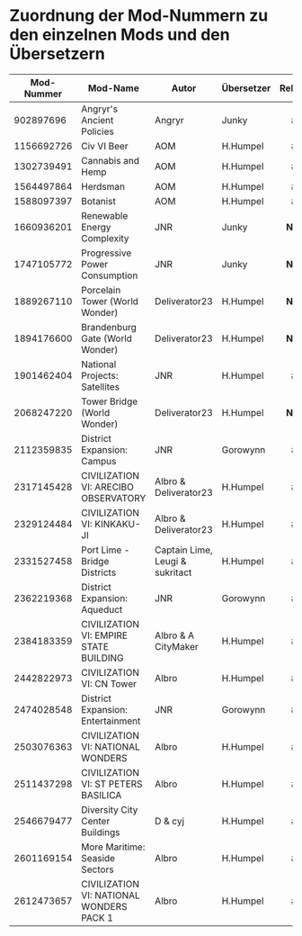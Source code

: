# Zuordnung der Mod-Nummern zu den einzelnen Mods und den Übersetzern

Mod-Nummer | Mod-Name | Autor | Übersetzer | Release
---------- | -------- | ----- | ---------- | :-----:
902897696  | Angryr's Ancient Policies | Angryr | Junky | #2
1156692726 | Civ VI Beer | AOM | H.Humpel | #2
1302739491 | Cannabis and Hemp | AOM | H.Humpel | #2
1564497864 | Herdsman | AOM | H.Humpel | #2
1588097397 | Botanist | AOM | H.Humpel | #3
1660936201 | Renewable Energy Complexity | JNR | Junky | **NEW**
1747105772 | Progressive Power Consumption | JNR | Junky | **NEW**
1889267110 | Porcelain Tower (World Wonder) | Deliverator23 | H.Humpel | **NEW**
1894176600 | Brandenburg Gate (World Wonder) | Deliverator23 | H.Humpel | **NEW**
1901462404 | National Projects: Satellites | JNR | H.Humpel | #3
2068247220 | Tower Bridge (World Wonder) | Deliverator23 | H.Humpel | **NEW**
2112359835 | District Expansion: Campus | JNR | Gorowynn | #2
2317145428 | CIVILIZATION VI: ARECIBO OBSERVATORY | Albro & Deliverator23 | H.Humpel | #1
2329124484 | CIVILIZATION VI: KINKAKU-JI | Albro & Deliverator23 | H.Humpel | #1
2331527458 | Port Lime - Bridge Districts | Captain Lime, Leugi & sukritact | H.Humpel | #3
2362219368 | District Expansion: Aqueduct | JNR | Gorowynn | #2
2384183359 | CIVILIZATION VI: EMPIRE STATE BUILDING | Albro & A CityMaker | H.Humpel | #1
2442822973 | CIVILIZATION VI: CN Tower | Albro | H.Humpel | #1
2474028548 | District Expansion: Entertainment | JNR | Gorowynn | #2
2503076363 | CIVILIZATION VI: NATIONAL WONDERS | Albro | H.Humpel | #1
2511437298 | CIVILIZATION VI: ST PETERS BASILICA | Albro | H.Humpel | #1
2546679477 | Diversity City Center Buildings | D & cyj | H.Humpel | #3
2601169154 | More Maritime: Seaside Sectors | Albro | H.Humpel | #1
2612473657 | CIVILIZATION VI: NATIONAL WONDERS PACK 1 | Albro | H.Humpel | #1
